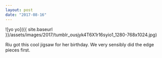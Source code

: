 ```yaml
---
layout: post
date: "2017-08-16"
---
```


![yo yo]({{ site.baseurl }}/assets/images/2017/tumblr_ousjyk4T6X1r16syio1_1280-768x1024.jpg)

Riu got this cool jigsaw for her birthday. We very sensibly did the edge pieces first.
